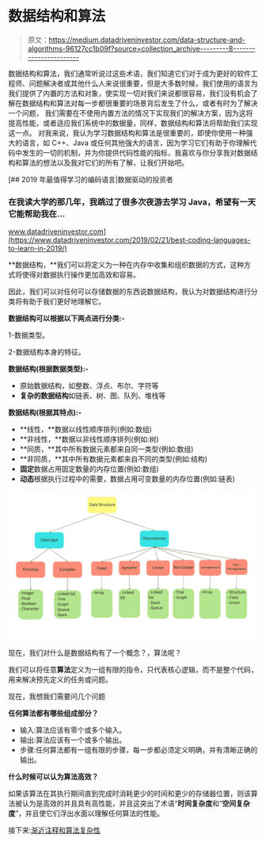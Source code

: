# 数据结构和算法

> 原文：<https://medium.datadriveninvestor.com/data-structure-and-algorithms-96127cc1b09f?source=collection_archive---------8----------------------->

数据结构和算法，我们通常听说过这些术语，我们知道它们对于成为更好的软件工程师、问题解决者或其他什么人来说很重要，但是大多数时候，我们使用的语言为我们提供了内置的方法和对象，使实现一切对我们来说都很容易，我们没有机会了解在数据结构和算法对每一步都很重要的场景背后发生了什么，或者有时为了解决一个问题， 我们需要在不使用内置方法的情况下实现我们的解决方案，因为这将提高性能，或者适应我们系统中的数据量，同样，数据结构和算法将帮助我们实现这一点。 对我来说，我认为学习数据结构和算法是很重要的，即使你使用一种强大的语言，如 C++、Java 或任何其他强大的语言，因为学习它们有助于你理解代码中发生的一切的机制，并为你提供代码性能的指标，我喜欢与你分享我对数据结构和算法的想法以及我对它们的所有了解，让我们开始吧。

[](https://www.datadriveninvestor.com/2019/02/21/best-coding-languages-to-learn-in-2019/) [## 2019 年最值得学习的编码语言|数据驱动的投资者

### 在我读大学的那几年，我跳过了很多次夜游去学习 Java，希望有一天它能帮助我在…

www.datadriveninvestor.com](https://www.datadriveninvestor.com/2019/02/21/best-coding-languages-to-learn-in-2019/) 

**数据结构，**我们可以将定义为一种在内存中收集和组织数据的方式，这种方式将使得对数据执行操作更加高效和容易。

因此，我们可以对任何可以存储数据的东西说数据结构，我认为对数据结构进行分类将有助于我们更好地理解它。

**数据结构可以根据以下两点进行分类:-**

1-数据类型。

2-数据结构本身的特征。

**数据结构(根据数据类型):-**

*   原始数据结构，如整数、浮点、布尔、字符等
*   **复杂的数据结构**如链表、树、图、队列、堆栈等

**数据结构(根据其特点):-**

*   **线性，**数据以线性顺序排列(例如:数组)
*   **非线性，**数据以非线性顺序排列(例如:树)
*   **同质，**其中所有数据元素都来自同一类型(例如:数组)
*   **非同质，**其中所有数据元素都来自不同的类型(例如:结构)
*   **固定**数据占用固定数量的内存位置(例如:数组)
*   **动态**根据执行过程中的需要，数据占用可变数量的内存位置(例如:链表)

![](img/5cad2e04641058ef4e8a8ef9cd581ce1.png)

现在，我们对什么是数据结构有了一个概念？，算法呢？

我们可以将任意**算法**定义为一组有限的指令，只代表核心逻辑，而不是整个代码，用来解决预先定义的任务或问题。

现在，我想我们需要问几个问题

**任何算法都有哪些组成部分？**

*   输入:算法应该有零个或多个输入。
*   输出:算法应该有一个或多个输出。
*   步骤:任何算法都有一组有限的步骤，每一步都必须定义明确，并有清晰正确的输出。

**什么时候可以认为算法高效？**

如果该算法在其执行期间直到完成时消耗更少的时间和更少的存储器位置，则该算法被认为是高效的并且具有高性能，并且这突出了术语“**时间复杂度**和“**空间复杂度**”，并且使它们浮出水面以理解任何算法的性能。

接下来:[渐近注释和算法复杂性](https://medium.com/datadriveninvestor/asymptotic-annotation-and-algorithm-complexity-8825eec87d24)